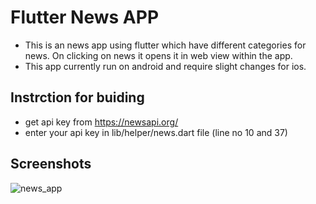 
# Flutter News APP
- This is an news app using flutter which have different categories for news. On clicking on news it opens it in web view within the app.
- This app currently run on android and require slight changes for ios.

## Instrction for buiding 
- get api key from https://newsapi.org/
- enter your api key in  lib/helper/news.dart file (line no 10 and 37)


## Screenshots

![news_app](https://user-images.githubusercontent.com/37707674/81286123-305e8000-907e-11ea-85a9-8c942257827b.jpg)
